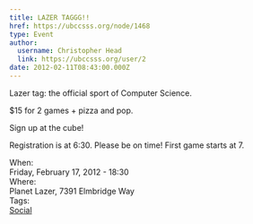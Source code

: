 ```yaml
---
title: LAZER TAGGG!! 
href: https://ubccsss.org/node/1468
type: Event
author:
  username: Christopher Head
  link: https://ubccsss.org/user/2
date: 2012-02-11T08:43:00.000Z
---
```


<div class="field field-name-body field-type-text-with-summary field-label-hidden"><div class="field-items"><div class="field-item even"><p>Lazer tag: the official sport of Computer Science.</p>
<p>$15 for 2 games + pizza and pop.</p>
<p>Sign up at the cube!</p>
<p>Registration is at 6:30. Please be on time! First game starts at 7.</p>
</div></div></div><div class="field field-name-field-dates field-type-datetime field-label-above"><div class="field-label">When:&#xA0;</div><div class="field-items"><div class="field-item even"><span class="date-display-single">Friday, February 17, 2012 - 18:30</span></div></div></div><div class="field field-name-field-location field-type-text field-label-above"><div class="field-label">Where:&#xA0;</div><div class="field-items"><div class="field-item even">Planet Lazer, 7391 Elmbridge Way</div></div></div>    <footer>
    <div class="field field-name-field-tags field-type-taxonomy-term-reference field-label-above"><div class="field-label">Tags:&#xA0;</div><div class="field-items"><div class="field-item even"><a href="/social">Social</a></div></div></div>      </footer>